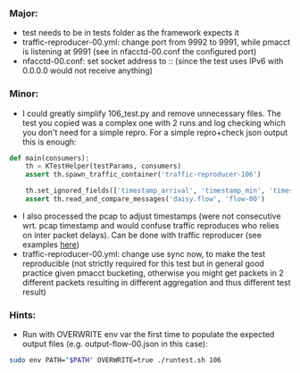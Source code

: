### Major:
- test needs to be in tests folder as the framework expects it
- traffic-reproducer-00.yml: change port from 9992 to 9991, while pmacct is listening at 9991 (see in nfacctd-00.conf the configured port)
- nfacctd-00.conf: set socket address to :: (since the test uses IPv6 with 0.0.0.0 would not receive anything)

### Minor:
- I could greatly simplify 106_test.py and remove unnecessary files. The test you copied was a complex one with 2 runs and log checking which you don't need for a simple repro. For a simple repro+check json output this is enough:

```python
def main(consumers):
    th = KTestHelper(testParams, consumers)
    assert th.spawn_traffic_container('traffic-reproducer-106')

    th.set_ignored_fields(['timestamp_arrival', 'timestamp_min', 'timestamp_max', 'stamp_inserted', 'stamp_updated'])
    assert th.read_and_compare_messages('daisy.flow', 'flow-00')
```
- I also processed the pcap to adjust timestamps (were not consecutive wrt. pcap timestamp and would confuse traffic reproduces who relies on inter packet delays). Can be done with traffic reproducer (see examples [here](https://github.com/network-analytics/traffic-reproducer/tree/master/examples/pcap_processing))
- traffic-reproducer-00.yml: change use sync now, to make the test reproducible (not strictly required for this test but in general good practice given pmacct bucketing, otherwise you might get packets in 2 different packets resulting in different aggregation and thus different test result)

### Hints:
- Run with OVERWRITE env var the first time to populate the expected output files (e.g. output-flow-00.json in this case):
```bash
sudo env PATH="$PATH" OVERWRITE=true ./runtest.sh 106
```
